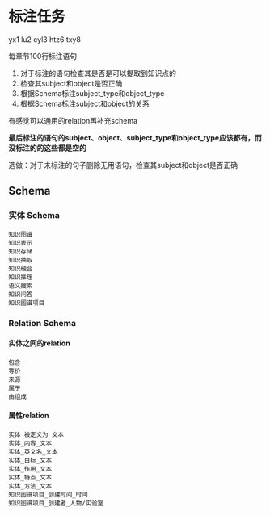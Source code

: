 # 标注任务

yx1 lu2 cyl3 htz6 txy8

每章节100行标注语句

1. 对于标注的语句检查其是否是可以提取到知识点的
2. 检查其subject和object是否正确
3. 根据Schema标注subject_type和object_type
4. 根据Schema标注subject和object的关系

有感觉可以通用的relation再补充schema

**最后标注的语句的subject、object、subject_type和object_type应该都有，而没标注的的这些都是空的**

选做：对于未标注的句子删除无用语句，检查其subject和object是否正确

## Schema

### 实体 Schema

```
知识图谱
知识表示
知识存储
知识抽取
知识融合
知识推理
语义搜索
知识问答
知识图谱项目
```

### Relation Schema

#### 实体之间的relation

```
包含
等价
来源
属于
由组成
```

#### 属性relation

```
实体_被定义为_文本
实体_内容_文本
实体_英文名_文本
实体_目标_文本
实体_作用_文本
实体_特点_文本
实体_方法_文本
知识图谱项目_创建时间_时间
知识图谱项目_创建者_人物/实验室
```

## 